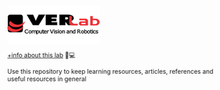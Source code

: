 ![Verlab Logo](/utils/logo-VerLab.png) 

<a href="verlab.dcc.ufmg.br/" target="_blank">+info about this lab</a> :robot::computer: 

Use this repository to keep learning resources, articles, references and useful resources in general
